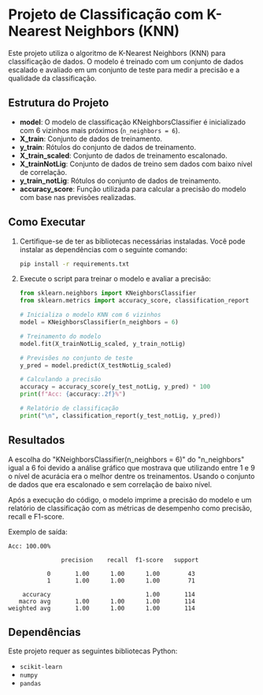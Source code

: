 # Projeto de Classificação com K-Nearest Neighbors (KNN)

Este projeto utiliza o algoritmo de K-Nearest Neighbors (KNN) para classificação de dados. O modelo é treinado com um conjunto de dados escalado e avaliado em um conjunto de teste para medir a precisão e a qualidade da classificação.

## Estrutura do Projeto

- **model**: O modelo de classificação KNeighborsClassifier é inicializado com 6 vizinhos mais próximos (`n_neighbors = 6`).
- **X_train**: Conjunto de dados de treinamento.
- **y_train**: Rótulos do conjunto de dados de treinamento.
- **X_train_scaled**: Conjunto de dados de treinamento escalonado.
- **X_trainNotLig**: Conjunto de dados de treino sem dados com baixo nível de correlação.
- **y_train_notLig**: Rótulos do conjunto de dados de treinamento.
- **accuracy_score**: Função utilizada para calcular a precisão do modelo com base nas previsões realizadas.

## Como Executar

1. Certifique-se de ter as bibliotecas necessárias instaladas. Você pode instalar as dependências com o seguinte comando:
    ```bash
    pip install -r requirements.txt
    ```

2. Execute o script para treinar o modelo e avaliar a precisão:
    ```python
    from sklearn.neighbors import KNeighborsClassifier
    from sklearn.metrics import accuracy_score, classification_report

    # Inicializa o modelo KNN com 6 vizinhos
    model = KNeighborsClassifier(n_neighbors = 6)
    
    # Treinamento do modelo
    model.fit(X_trainNotLig_scaled, y_train_notLig)
    
    # Previsões no conjunto de teste
    y_pred = model.predict(X_testNotLig_scaled)
    
    # Calculando a precisão
    accuracy = accuracy_score(y_test_notLig, y_pred) * 100
    print(f"Acc: {accuracy:.2f}%")
    
    # Relatório de classificação
    print("\n", classification_report(y_test_notLig, y_pred))
    ```

## Resultados

A escolha do "KNeighborsClassifier(n_neighbors = 6)" do "n_neighbors" igual a 6 foi devido a análise gráfico que mostrava que utilizando entre 1 e 9 o nível de acurácia era o melhor dentre os treinamentos. Usando o conjunto de dados que era escalonado e sem correlação de baixo nível.

Após a execução do código, o modelo imprime a precisão do modelo e um relatório de classificação com as métricas de desempenho como precisão, recall e F1-score.

Exemplo de saída:

```
Acc: 100.00%

               precision    recall  f1-score   support

           0       1.00      1.00      1.00        43
           1       1.00      1.00      1.00        71

    accuracy                           1.00       114
   macro avg       1.00      1.00      1.00       114
weighted avg       1.00      1.00      1.00       114
```


## Dependências

Este projeto requer as seguintes bibliotecas Python:

- `scikit-learn`
- `numpy`
- `pandas`
